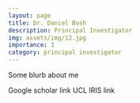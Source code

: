 ```yaml
---
layout: page
title: Dr. Daniel Bush
description: Principal Investigator
img: assets/img/12.jpg
importance: 1
category: principal investigator
---
```


Some blurb about me

Google scholar link
UCL IRIS link
